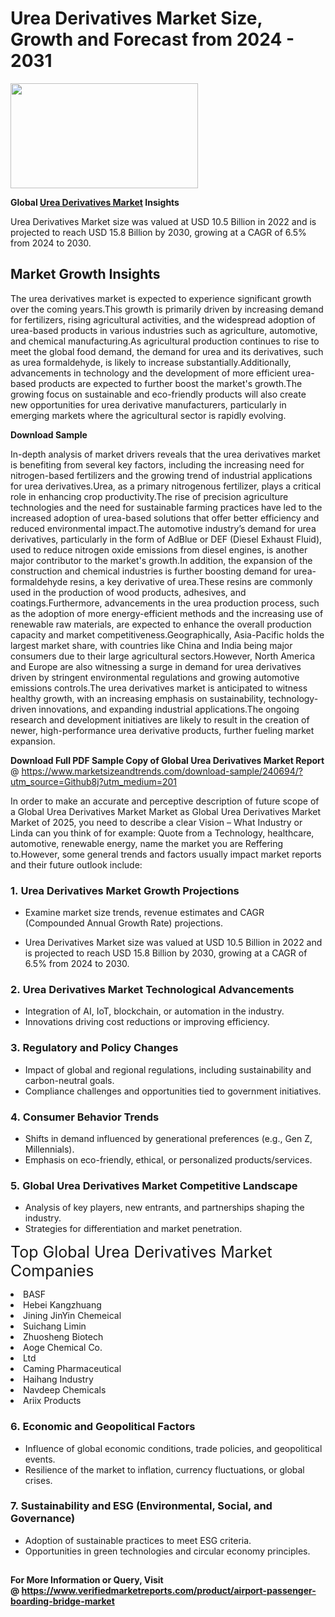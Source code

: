 <H1>Urea Derivatives Market Size, Growth and Forecast from 2024 - 2031</H1><img class="aligncenter size-medium wp-image-584254" src="https://thirdeyenews.in/wp-content/uploads/2024/09/Global-Market-Research-300x168.jpeg" alt="" width="300" height="168" /><p><strong>Global&nbsp;<a href="https://www.marketsizeandtrends.com/download-sample/240694/?utm_source=Github8j?utm_medium=201">Urea Derivatives Market</a> Insights</strong></p><p>Urea Derivatives Market size was valued at USD 10.5 Billion in 2022 and is projected to reach USD 15.8 Billion by 2030, growing at a CAGR of 6.5% from 2024 to 2030.</p><p><h2>Market Growth Insights</h2> <p>The urea derivatives market is expected to experience significant growth over the coming years.This growth is primarily driven by increasing demand for fertilizers, rising agricultural activities, and the widespread adoption of urea-based products in various industries such as agriculture, automotive, and chemical manufacturing.As agricultural production continues to rise to meet the global food demand, the demand for urea and its derivatives, such as urea formaldehyde, is likely to increase substantially.Additionally, advancements in technology and the development of more efficient urea-based products are expected to further boost the market's growth.The growing focus on sustainable and eco-friendly products will also create new opportunities for urea derivative manufacturers, particularly in emerging markets where the agricultural sector is rapidly evolving.</p> <p><strong>Download Sample</strong></p> <p>In-depth analysis of market drivers reveals that the urea derivatives market is benefiting from several key factors, including the increasing need for nitrogen-based fertilizers and the growing trend of industrial applications for urea derivatives.Urea, as a primary nitrogenous fertilizer, plays a critical role in enhancing crop productivity.The rise of precision agriculture technologies and the need for sustainable farming practices have led to the increased adoption of urea-based solutions that offer better efficiency and reduced environmental impact.The automotive industry’s demand for urea derivatives, particularly in the form of AdBlue or DEF (Diesel Exhaust Fluid), used to reduce nitrogen oxide emissions from diesel engines, is another major contributor to the market's growth.In addition, the expansion of the construction and chemical industries is further boosting demand for urea-formaldehyde resins, a key derivative of urea.These resins are commonly used in the production of wood products, adhesives, and coatings.Furthermore, advancements in the urea production process, such as the adoption of more energy-efficient methods and the increasing use of renewable raw materials, are expected to enhance the overall production capacity and market competitiveness.Geographically, Asia-Pacific holds the largest market share, with countries like China and India being major consumers due to their large agricultural sectors.However, North America and Europe are also witnessing a surge in demand for urea derivatives driven by stringent environmental regulations and growing automotive emissions controls.The urea derivatives market is anticipated to witness healthy growth, with an increasing emphasis on sustainability, technology-driven innovations, and expanding industrial applications.The ongoing research and development initiatives are likely to result in the creation of newer, high-performance urea derivative products, further fueling market expansion.<p><span class=""><strong>Download Full PDF Sample Copy of Global Urea Derivatives Market Report</strong> @ <a href="https://www.marketsizeandtrends.com/download-sample/240694/?utm_source=Github8j?utm_medium=201" target="_blank">https://www.marketsizeandtrends.com/download-sample/240694/?utm_source=Github8j?utm_medium=201</a></span></p><p>In order to make an accurate and perceptive description of future scope of a Global&nbsp;Urea Derivatives Market Market as Global&nbsp;Urea Derivatives Market Market of 2025, you need to describe a clear Vision &ndash; What Industry or Linda can you think of for example: Quote from a Technology, healthcare, automotive, renewable energy, name the market you are Reffering to.However, some general trends and factors usually impact market reports and their future outlook include:</p><h3>1.&nbsp;<strong>Urea Derivatives Market Growth Projections</strong></h3><ul><li>Examine market size trends, revenue estimates and CAGR (Compounded Annual Growth Rate) projections.</li><li><p>Urea Derivatives Market size was valued at USD 10.5 Billion in 2022 and is projected to reach USD 15.8 Billion by 2030, growing at a CAGR of 6.5% from 2024 to 2030.</p></li></ul><h3>2.&nbsp;<strong>Urea Derivatives Market Technological Advancements</strong></h3><ul><li>Integration of AI, IoT, blockchain, or automation in the industry.</li><li>Innovations driving cost reductions or improving efficiency.</li></ul><h3>3.&nbsp;<strong>Regulatory and Policy Changes</strong></h3><ul><li>Impact of global and regional regulations, including sustainability and carbon-neutral goals.</li><li>Compliance challenges and opportunities tied to government initiatives.</li></ul><h3>4.&nbsp;<strong>Consumer Behavior Trends</strong></h3><ul><li>Shifts in demand influenced by generational preferences (e.g., Gen Z, Millennials).</li><li>Emphasis on eco-friendly, ethical, or personalized products/services.</li></ul><h3>5.&nbsp;<strong>Global Urea Derivatives Market Competitive Landscape</strong></h3><ul><li>Analysis of key players, new entrants, and partnerships shaping the industry.</li><li>Strategies for differentiation and market penetration.</li></ul><p data-pm-slice="1 1 []"><span style="color: inherit; font-family: inherit; font-size: 25px;">Top Global Urea Derivatives Market Companies</span></p><div class="" data-test-id=""><p><li>BASF</li><li> Hebei Kangzhuang</li><li> Jining JinYin Chemeical</li><li> Suichang Limin</li><li> Zhuosheng Biotech</li><li> Aoge Chemical Co.</li><li> Ltd</li><li> Caming Pharmaceutical</li><li> Haihang Industry</li><li> Navdeep Chemicals</li><li> Ariix Products</li></p></div><h3>6.&nbsp;<strong>Economic and Geopolitical Factors</strong></h3><ul><li>Influence of global economic conditions, trade policies, and geopolitical events.</li><li>Resilience of the market to inflation, currency fluctuations, or global crises.</li></ul><h3>7.&nbsp;<strong>Sustainability and ESG (Environmental, Social, and Governance)</strong></h3><ul><li>Adoption of sustainable practices to meet ESG criteria.</li><li>Opportunities in green technologies and circular economy principles.</li></ul><h2><strong style="font-size: 14px;">For More Information or Query, Visit @&nbsp;</strong><a style="background-color: #ffffff; font-size: 14px;" href="https://www.marketsizeandtrends.com/report/urea-derivatives-market/" target="_blank">https://www.verifiedmarketreports.com/product/airport-passenger-boarding-bridge-market</a></h2>